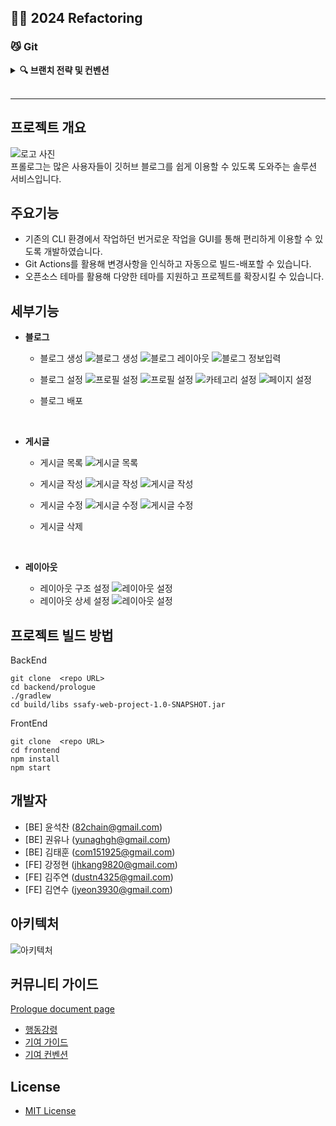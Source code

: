 

## 🐦‍🔥 2024 Refactoring 

### 😼 Git 

<details>

<summary><strong> 🔍 브랜치 전략 및 컨벤션</strong></summary>

<div markdown=”1”>

#### **1. Git Workflow**

```
.
├── main: 배포 코드가 있는 브랜치
│    └── develop: 실제 개발 브랜치
│         ├── feature: 기능 구현 브랜치
│         ├── test: 테스트 코드 작성 브랜치
│         ├── fix: 버그 수정 브랜치
│         ├── refactor: 코드 스타일 수정 및 리팩토링을 위한 브랜치
│         └── docs: readme 등 문서를 작업하는 브랜치
└── hoxfix: main에서 버그를 수정할 브랜치
```

#### **2. Branch Naming**

```
⭐️ [해당하는 브랜치]/issue[이슈번호]
```

```
ex) develop
      ├── feature/issue25
      ├── fix/issue126
      └── ...
```

#### **3. Commit Convention**
[gitmoji](https://gitmoji.dev/) 사용

```
💡 EmojiTag Subject
```

```
 ex) 🐛 메인 페이지 버그 수정
```

- :sparkles: 기능 추가
- :white_check_mark: 테스트 코드 작성 및 수정
- :bug: 버그 수정
- :bento: asset 파일(이미지, 아이콘 등) 추가
- :recycle: 코드 리팩토링
- :memo: 문서 작업
- :lipstick: UI, 스타일 관련 파일 추가 및 수정
- :wrench: 프로젝트 설정 파일 수정
- :tada: 프로젝트 생성
- :truck: 파일명, 폴더명, 경로을 수정하거나 옮기는 작업
- :fire: 파일, 코드을 삭제하는 작업만 수행
- :pencil2: 단순 오타 수정
- :zap: 성능 개선
- :rotating_light: 컴파일러, 린트 에러 수정
- :heavy_plus_sign: dependency 추가
- :heavy_minus_sign: dependency 제거
- :see_no_evil: gitignore 추가 및 수정
- :mute: 로그 삭제

</details>

</div>

<br>


<hr/>


## **프로젝트 개요**

![로고 사진](./README.assets/%EB%9E%9C%EB%94%A9.png) <br>
프롤로그는 많은 사용자들이 깃허브 블로그를 쉽게 이용할 수 있도록 도와주는 솔루션 서비스입니다. </br>

## **주요기능**

- 기존의 CLI 환경에서 작업하던 번거로운 작업을 GUI를 통해 편리하게 이용할 수 있도록 개발하였습니다.
- Git Actions를 활용해 변경사항을 인식하고 자동으로 빌드-배포할 수 있습니다.
- 오픈소스 테마를 활용해 다양한 테마를 지원하고 프로젝트를 확장시킬 수 있습니다.

## **세부기능**

- **블로그**

  - 블로그 생성
    ![블로그 생성](./README.assets/%EB%B8%94%EB%A1%9C%EA%B7%B8%20%EC%83%9D%EC%84%B1.png)
    ![블로그 레이아웃](./README.assets/%EB%B8%94%EB%A1%9C%EA%B7%B8%20%EC%83%9D%EC%84%B1%20-%20%EB%A0%88%EC%9D%B4%EC%95%84%EC%9B%83.png)
    ![블로그 정보입력](./README.assets/%EB%B8%94%EB%A1%9C%EA%B7%B8%20%EC%83%9D%EC%84%B1%20-%20%EC%A0%95%EB%B3%B4%EC%9E%85%EB%A0%A5.png)
  - 블로그 설정
    ![프로필 설정](./README.assets/%ED%94%84%EB%A1%9C%ED%95%84%EC%84%A4%EC%A0%951.png)
    ![프로필 설정](./README.assets/%ED%94%84%EB%A1%9C%ED%95%84%EC%84%A4%EC%A0%952.png)
    ![카테고리 설정](./README.assets/%EC%B9%B4%ED%85%8C%EA%B3%A0%EB%A6%AC%20%EC%84%A4%EC%A0%95.png)
    ![페이지 설정](./README.assets/%ED%8E%98%EC%9D%B4%EC%A7%80%20%EC%84%A4%EC%A0%95.png)
  - 블로그 배포

    </br>

- **게시글**

  - 게시글 목록
    ![게시글 목록](./README.assets/%EA%B2%8C%EC%8B%9C%EA%B8%80%20%EB%AA%A9%EB%A1%9D.png)
  - 게시글 작성
    ![게시글 작성](./README.assets/%EA%B2%8C%EC%8B%9C%EA%B8%80%20%EC%9E%91%EC%84%B1.png)
    ![게시글 작성](./README.assets/%EA%B2%8C%EC%8B%9C%EA%B8%80%20%EC%9E%91%EC%84%B12.png)
  - 게시글 수정
    ![게시글 수정](./README.assets/%EA%B2%8C%EC%8B%9C%EA%B8%80%20%EC%88%98%EC%A0%95.png)
    ![게시글 수정](./README.assets/%EA%B2%8C%EC%8B%9C%EA%B8%80%20%EC%88%98%EC%A0%952.png)
  - 게시글 삭제

    </br>

- **레이아웃**

  - 레이아웃 구조 설정
    ![레이아웃 설정](./README.assets/%EB%A0%88%EC%9D%B4%EC%95%84%EC%9B%83%20%EC%84%A4%EC%A0%95.png)
  - 레이아웃 상세 설정
    ![레이아웃 설정](./README.assets/%EC%84%B8%EB%B6%80%EB%A0%88%EC%9D%B4%EC%95%84%EC%9B%83%20%EC%84%A4%EC%A0%95.png)
    </br>

## 프로젝트 빌드 방법

BackEnd

```
git clone  <repo URL>
cd backend/prologue
./gradlew
cd build/libs ssafy-web-project-1.0-SNAPSHOT.jar
```

FrontEnd

```
git clone  <repo URL>
cd frontend
npm install
npm start
```

## 개발자

- [BE] 윤석찬 (82chain@gmail.com)
- [BE] 권유나 (yunaghgh@gmail.com)
- [BE] 김태훈 (com151925@gmail.com)
- [FE] 강정현 (jhkang9820@gmail.com)
- [FE] 김주연 (dustn4325@gmail.com)
- [FE] 김연수 (jyeon3930@gmail.com)

## 아키텍처

![아키텍처](/README.assets/%EC%95%84%ED%82%A4%ED%85%8D%EC%B2%98.png)

## 커뮤니티 가이드

[Prologue document page](https://prologue-docs.site/docs/template/get-started/introduction)

- [행동강령](./Docs/contributorCovenant.md)
- [기여 가이드](./Docs/contributionGuide.md)
- [기여 컨벤션](./Docs/contributionConvention.md)

## License

- [MIT License](./LICENSE)
